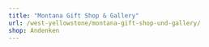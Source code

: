 ```yaml
---
title: "Montana Gift Shop & Gallery"
url: /west-yellowstone/montana-gift-shop-und-gallery/
shop: Andenken
---
```

